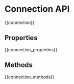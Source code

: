 # Connection API

{{connection}}

## Properties

{{connection_properties}}

## Methods

{{connection_methods}}